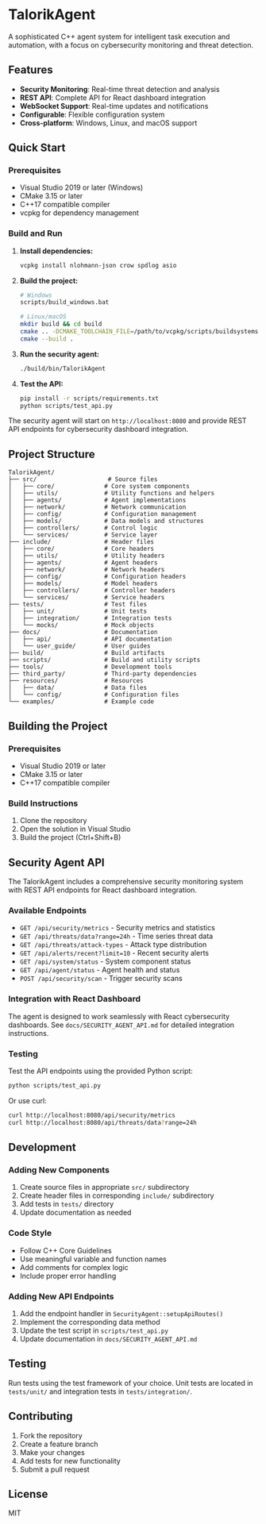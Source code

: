 # TalorikAgent

A sophisticated C++ agent system for intelligent task execution and automation, with a focus on cybersecurity monitoring and threat detection.

## Features

- **Security Monitoring**: Real-time threat detection and analysis
- **REST API**: Complete API for React dashboard integration
- **WebSocket Support**: Real-time updates and notifications
- **Configurable**: Flexible configuration system
- **Cross-platform**: Windows, Linux, and macOS support

## Quick Start

### Prerequisites
- Visual Studio 2019 or later (Windows)
- CMake 3.15 or later
- C++17 compatible compiler
- vcpkg for dependency management

### Build and Run

1. **Install dependencies:**
   ```bash
   vcpkg install nlohmann-json crow spdlog asio
   ```

2. **Build the project:**
   ```bash
   # Windows
   scripts/build_windows.bat
   
   # Linux/macOS
   mkdir build && cd build
   cmake .. -DCMAKE_TOOLCHAIN_FILE=/path/to/vcpkg/scripts/buildsystems/vcpkg.cmake
   cmake --build .
   ```

3. **Run the security agent:**
   ```bash
   ./build/bin/TalorikAgent
   ```

4. **Test the API:**
   ```bash
   pip install -r scripts/requirements.txt
   python scripts/test_api.py
   ```

The security agent will start on `http://localhost:8080` and provide REST API endpoints for cybersecurity dashboard integration.

## Project Structure

```
TalorikAgent/
├── src/                    # Source files
│   ├── core/              # Core system components
│   ├── utils/             # Utility functions and helpers
│   ├── agents/            # Agent implementations
│   ├── network/           # Network communication
│   ├── config/            # Configuration management
│   ├── models/            # Data models and structures
│   ├── controllers/       # Control logic
│   └── services/          # Service layer
├── include/               # Header files
│   ├── core/              # Core headers
│   ├── utils/             # Utility headers
│   ├── agents/            # Agent headers
│   ├── network/           # Network headers
│   ├── config/            # Configuration headers
│   ├── models/            # Model headers
│   ├── controllers/       # Controller headers
│   └── services/          # Service headers
├── tests/                 # Test files
│   ├── unit/              # Unit tests
│   ├── integration/       # Integration tests
│   └── mocks/             # Mock objects
├── docs/                  # Documentation
│   ├── api/               # API documentation
│   └── user_guide/        # User guides
├── build/                 # Build artifacts
├── scripts/               # Build and utility scripts
├── tools/                 # Development tools
├── third_party/           # Third-party dependencies
├── resources/             # Resources
│   ├── data/              # Data files
│   └── config/            # Configuration files
└── examples/              # Example code
```

## Building the Project

### Prerequisites
- Visual Studio 2019 or later
- CMake 3.15 or later
- C++17 compatible compiler

### Build Instructions
1. Clone the repository
2. Open the solution in Visual Studio
3. Build the project (Ctrl+Shift+B)

## Security Agent API

The TalorikAgent includes a comprehensive security monitoring system with REST API endpoints for React dashboard integration.

### Available Endpoints

- `GET /api/security/metrics` - Security metrics and statistics
- `GET /api/threats/data?range=24h` - Time series threat data
- `GET /api/threats/attack-types` - Attack type distribution
- `GET /api/alerts/recent?limit=10` - Recent security alerts
- `GET /api/system/status` - System component status
- `GET /api/agent/status` - Agent health and status
- `POST /api/security/scan` - Trigger security scans

### Integration with React Dashboard

The agent is designed to work seamlessly with React cybersecurity dashboards. See `docs/SECURITY_AGENT_API.md` for detailed integration instructions.

### Testing

Test the API endpoints using the provided Python script:
```bash
python scripts/test_api.py
```

Or use curl:
```bash
curl http://localhost:8080/api/security/metrics
curl http://localhost:8080/api/threats/data?range=24h
```

## Development

### Adding New Components
1. Create source files in appropriate `src/` subdirectory
2. Create header files in corresponding `include/` subdirectory
3. Add tests in `tests/` directory
4. Update documentation as needed

### Code Style
- Follow C++ Core Guidelines
- Use meaningful variable and function names
- Add comments for complex logic
- Include proper error handling

### Adding New API Endpoints

1. Add the endpoint handler in `SecurityAgent::setupApiRoutes()`
2. Implement the corresponding data method
3. Update the test script in `scripts/test_api.py`
4. Update documentation in `docs/SECURITY_AGENT_API.md`

## Testing

Run tests using the test framework of your choice. Unit tests are located in `tests/unit/` and integration tests in `tests/integration/`.

## Contributing

1. Fork the repository
2. Create a feature branch
3. Make your changes
4. Add tests for new functionality
5. Submit a pull request

## License

MIT 
